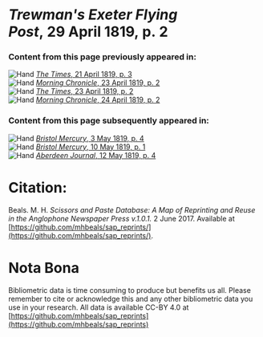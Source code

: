 # *Trewman's Exeter Flying Post*, 29 April 1819, p. 2  
  
### Content from this page previously appeared in:  
![Hand](http://scissorsandpaste.net/wp-content/uploads/2017/06/smallhandpointer.png) [*The Times*, 21 April 1819, p. 3](https://mhbeals.github.io/sap_html/The-Times/The-Times-21-April-1819-p-3)  
![Hand](http://scissorsandpaste.net/wp-content/uploads/2017/06/smallhandpointer.png) [*Morning Chronicle*, 23 April 1819, p. 2](https://mhbeals.github.io/sap_html/Morning-Chronicle/Morning-Chronicle-23-April-1819-p-2)  
![Hand](http://scissorsandpaste.net/wp-content/uploads/2017/06/smallhandpointer.png) [*The Times*, 23 April 1819, p. 2](https://mhbeals.github.io/sap_html/The-Times/The-Times-23-April-1819-p-2)  
![Hand](http://scissorsandpaste.net/wp-content/uploads/2017/06/smallhandpointer.png) [*Morning Chronicle*, 24 April 1819, p. 2](https://mhbeals.github.io/sap_html/Morning-Chronicle/Morning-Chronicle-24-April-1819-p-2)  
  
### Content from this page subsequently appeared in:  
![Hand](http://scissorsandpaste.net/wp-content/uploads/2017/06/smallhandpointer.png) [*Bristol Mercury*, 3 May 1819, p. 4](https://mhbeals.github.io/sap_html/Bristol-Mercury/Bristol-Mercury-3-May-1819-p-4)  
![Hand](http://scissorsandpaste.net/wp-content/uploads/2017/06/smallhandpointer.png) [*Bristol Mercury*, 10 May 1819, p. 1](https://mhbeals.github.io/sap_html/Bristol-Mercury/Bristol-Mercury-10-May-1819-p-1)  
![Hand](http://scissorsandpaste.net/wp-content/uploads/2017/06/smallhandpointer.png) [*Aberdeen Journal*, 12 May 1819, p. 4](https://mhbeals.github.io/sap_html/Aberdeen-Journal/Aberdeen-Journal-12-May-1819-p-4)  


# Citation: 

Beals. M. H. *Scissors and Paste Database: A Map of Reprinting and Reuse in the Anglophone Newspaper Press v.1.0.1.* 2 June 2017. Available at [https://github.com/mhbeals/sap_reprints/](https://github.com/mhbeals/sap_reprints/). 

# Nota Bona

Bibliometric data is time consuming to produce but benefits us all. Please remember to cite or acknowledge this and any other bibliometric data you use in your research. All data is available CC-BY 4.0 at [https://github.com/mhbeals/sap_reprints](https://github.com/mhbeals/sap_reprints)